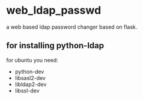 web_ldap_passwd
===============
a web based ldap password changer based on flask.

## for installing python-ldap ##
for ubuntu you need:
- python-dev
- libsasl2-dev
- libldap2-dev
- libssl-dev
